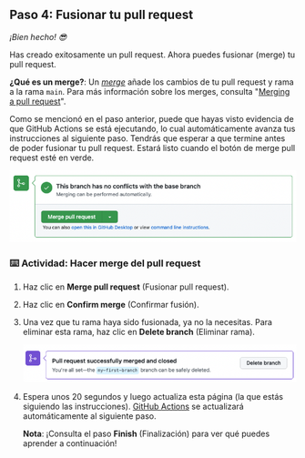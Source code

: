 <!--
  <<< Author notes: Step 4 >>>
  Just a historic note: The previous version of this step required responding
  to a pull request review before merging. The previous version also handled
  if users accidentally closed without merging.
-->

## Paso 4: Fusionar tu pull request

_¡Bien hecho! :sunglasses:_

Has creado exitosamente un pull request. Ahora puedes fusionar (merge) tu pull request.

**¿Qué es un merge?**: Un _[merge](https://docs.github.com/es/get-started/quickstart/github-glossary#merge)_ añade los cambios de tu pull request y rama a la rama `main`. Para más información sobre los merges, consulta "[Merging a pull request](https://docs.github.com/es/pull-requests/collaborating-with-pull-requests/incorporating-changes-from-a-pull-request/merging-a-pull-request)".

Como se mencionó en el paso anterior, puede que hayas visto evidencia de que GitHub Actions se está ejecutando, lo cual automáticamente avanza tus instrucciones al siguiente paso. Tendrás que esperar a que termine antes de poder fusionar tu pull request. Estará listo cuando el botón de merge pull request esté en verde.

![captura de pantalla del botón de fusionar pull request en verde](/images/Green-merge-pull-request.png)

### :keyboard: Actividad: Hacer merge del pull request

1. Haz clic en **Merge pull request** (Fusionar pull request).
2. Haz clic en **Confirm merge** (Confirmar fusión).
3. Una vez que tu rama haya sido fusionada, ya no la necesitas. Para eliminar esta rama, haz clic en **Delete branch** (Eliminar rama).

   ![captura de pantalla mostrando el botón de eliminar rama](/images/delete-branch.png)

4. Espera unos 20 segundos y luego actualiza esta página (la que estás siguiendo las instrucciones). [GitHub Actions](https://docs.github.com/es/actions) se actualizará automáticamente al siguiente paso.

   **Nota**: ¡Consulta el paso **Finish** (Finalización) para ver qué puedes aprender a continuación!